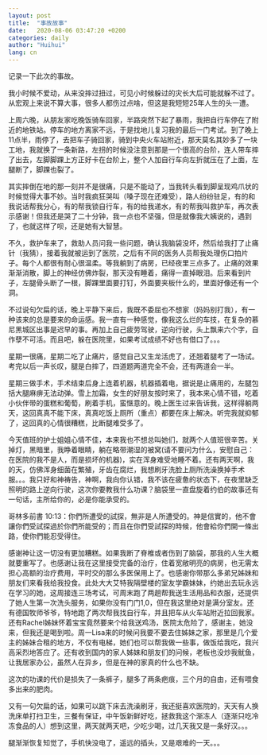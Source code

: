 ```yaml
---
layout: post
title:  "事故故事"
date:   2020-08-06 03:47:20 +0200
categories: daily
author: "Huihui"
lang: cn
---
```

记录一下此次的事故。

我小时候不爱动，从来没摔过扭过，可见小时候躲过的灾长大后可能就躲不过了。从宏观上来说不算大事，很多人都伤过点啥，但这是我短短25年人生的头一遭。

上周六晚，从朋友家吃晚饭骑车回家，半路突然下起了暴雨，我把自行车停在了附近的地铁站。停车的地方离家不远，于是找地儿复习我的最后一门考试。到了晚上11点半，雨停了，去把车子骑回家，骑到中央火车站附近，那天莫名其妙多了一块工地，我就换了一条新路，左拐的时候没注意到那是一个很高的台阶，连人带车摔了出去，左脚脚踝上方正好卡在台阶上，整个人加自行车向左折就压在了上面，左腿断了，脚踝也裂了。

其实摔倒在地的那一刻并不是很痛，只是不能动了，当我转头看到脚呈现鸡爪状的时候觉得大事不妙。当时我疯狂哭叫（嗓子现在还难受），路人纷纷驻足，有的和我说话帮我分心，有的帮我锁自行车，有的给我递水，有的帮我叫救护车，再次表示感谢！但我还是哭了二十分钟，我一点也不坚强，但是就像我大姨说的，遇到了，也就这样了呗，还是她有大智慧。

不久，救护车来了，救助人员问我一些问题，确认我脑袋没坏，然后给我打了止痛针（我猜），接着我就被运到了医院，之后有不同的医务人员帮我处理伤口拍片子。每个人都很有耐心很温柔。等我躺到了病房，已经夜里三点多了。止痛的效果渐渐消散，脚上的神经仿佛炸裂，那天没有睡着，痛得一直掉眼泪。后来看到片子，左腿骨头断了一根，脚踝里面要打钉，外面要夹板什么的，里面好像还有一个洞。

不过说句欠扁的话，晚上平静下来后，我既不委屈也不想家（妈妈别打我），有一种该来的总是要来的命运感。我一直有一种感觉，像我这么烂的车技，在复杂的慕尼黑城区出事是迟早的事。再加上自己疲劳驾驶，逆向行驶，头上飘来六个字，自作孽不可活。而且吧，躲在医院里，如果考试成绩不好也有借口了。。。

星期一很痛，星期二吃了止痛片，感觉自己又生龙活虎了，还翘着腿考了一场试。考完以后一声长叹，腿是白摔了，四道题两道完全不会，还有两道会一半。

星期三做手术，手术结束后身上连着机器，机器插着电，据说是止痛用的，左腿包括大腿麻痹无法动弹。雪上加霜，女生的好朋友按时来了，我本来心情不错，吃着小伙伴带的蛋糕和葡萄，刷着手机，蛮惬意的。晚上医生过来告诉我，这样得躺两天，这回真真不能下床，真真吃饭上厕所（重点）都要在床上解决。听完我就抑郁了，这回真的心情很糟糕，比断腿难受多了。

今天值班的护士姐姐心情不佳，本来我也不想总叫她们，就两个人值班很辛苦。关掉灯，黑暗里，我睁着眼睛，躺在略带潮湿的被窝(请不要问为什么，安慰自己：在医院的我不是人，而是损坏的机器)，实在浑身难受地睡不着。还有两天啊，我的天，仿佛浑身细菌在繁殖，牙齿在腐烂，我想刷牙洗脸上厕所洗澡换掉手术服。。。我只好和神祷告，神啊，我向你认错，我不该在疲惫的状态下，在夜里缺乏照明的路上逆向行驶，这次你要教我什么功课？脑袋里一直盘旋着约伯的故事还有一句话，主所给你的，必是你能承受的。

哥林多前書 10:13：你們所遭受的試探，無非是人所遭受的。神是信實的，他不會讓你們受試探過於你們所能受的；而且在你們受試探的時候，他會給你們開一條出路，使你們能忍受得住。

感谢神让这一切没有更加糟糕。如果我断了脊椎或者伤到了脑袋，那我的人生大概就要重写了。也感谢让我在这里接受完备的治疗，住着宽敞明亮的病房，也无需太担心高额的治疗费用，平时交的那么多医保用上了。也感谢你带那么多弟兄姊妹和朋友们来看我给我投食。此处大大艾特我隔壁楼的室友学霸妹妹，约她出去玩永远在学习的她，这周接连三场考试，可周末跑了两趟帮我送生活用品和衣服，还提供了她人生第一次洗头服务，如果你没有门门1,0，但在我这里绝对是满分室友。还有德国牧师爷爷，特地跑了两次帮我找自行车，并且把车从火车站附近拉回我家。还有Rachel姊妹怀着宝宝竟然要来个给我送鸡汤，医院太危险了，感谢主，她没来，但我还是喝到啦。周一Lisa来的时候问我要不要去住姊妹之家，那里是几个爱主的姊妹合租的地方，不仅有电梯，她们也可以帮我做一些事，做饭给我吃，我兴高采烈地答应了。还有收到国内的家人姊妹和朋友们的问候，老板也没炒我鱿鱼，让我居家办公，虽然人在异乡，但是在神的家真的什么也不缺。

这次的功课的代价是损失了一条裤子，腿多了两条疤痕，三个月的自由，还有喂食多出来的肥肉。

又有一句欠扁的话，如果可以跳下床去洗澡刷牙，我还挺喜欢医院的，天天有人换洗床单打扫卫生，三餐有保证，中午饭新鲜好吃，拯救我这个渐冻人（逐渐只吃冷冻食品的人）想到这里，两天就两天吧，少吃少喝，过几天我又是一条好汉。。。

腿渐渐恢复知觉了，手机快没电了，遥远的插头，又是艰难的一天。。。

